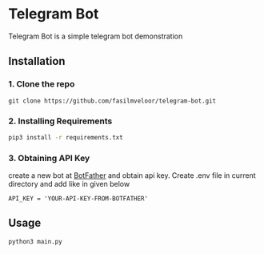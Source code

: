 # Telegram Bot
Telegram Bot is a simple telegram bot demonstration


## Installation
### 1. Clone the repo
```
git clone https://github.com/fasilmveloor/telegram-bot.git
``` 
### 2. Installing Requirements

```bash
pip3 install -r requirements.txt
```

### 3. Obtaining API Key
create a new bot at [BotFather](https://t.me/botfather) and obtain api key. Create .env file in current directory and add like in given below
```
API_KEY = 'YOUR-API-KEY-FROM-BOTFATHER'
```  

## Usage

```
python3 main.py
```

